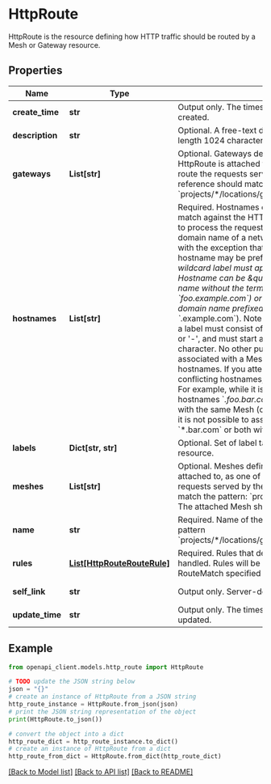 # HttpRoute

HttpRoute is the resource defining how HTTP traffic should be routed by a Mesh or Gateway resource.

## Properties

Name | Type | Description | Notes
------------ | ------------- | ------------- | -------------
**create_time** | **str** | Output only. The timestamp when the resource was created. | [optional] [readonly] 
**description** | **str** | Optional. A free-text description of the resource. Max length 1024 characters. | [optional] 
**gateways** | **List[str]** | Optional. Gateways defines a list of gateways this HttpRoute is attached to, as one of the routing rules to route the requests served by the gateway. Each gateway reference should match the pattern: &#x60;projects/*/locations/global/gateways/&#x60; | [optional] 
**hostnames** | **List[str]** | Required. Hostnames define a set of hosts that should match against the HTTP host header to select a HttpRoute to process the request. Hostname is the fully qualified domain name of a network host, as defined by RFC 1123 with the exception that: - IPs are not allowed. - A hostname may be prefixed with a wildcard label (&#x60;*.&#x60;). The wildcard label must appear by itself as the first label. Hostname can be \&quot;precise\&quot; which is a domain name without the terminating dot of a network host (e.g. &#x60;foo.example.com&#x60;) or \&quot;wildcard\&quot;, which is a domain name prefixed with a single wildcard label (e.g. &#x60;*.example.com&#x60;). Note that as per RFC1035 and RFC1123, a label must consist of lower case alphanumeric characters or &#39;-&#39;, and must start and end with an alphanumeric character. No other punctuation is allowed. The routes associated with a Mesh or Gateways must have unique hostnames. If you attempt to attach multiple routes with conflicting hostnames, the configuration will be rejected. For example, while it is acceptable for routes for the hostnames &#x60;*.foo.bar.com&#x60; and &#x60;*.bar.com&#x60; to be associated with the same Mesh (or Gateways under the same scope), it is not possible to associate two routes both with &#x60;*.bar.com&#x60; or both with &#x60;bar.com&#x60;. | [optional] 
**labels** | **Dict[str, str]** | Optional. Set of label tags associated with the HttpRoute resource. | [optional] 
**meshes** | **List[str]** | Optional. Meshes defines a list of meshes this HttpRoute is attached to, as one of the routing rules to route the requests served by the mesh. Each mesh reference should match the pattern: &#x60;projects/*/locations/global/meshes/&#x60; The attached Mesh should be of a type SIDECAR | [optional] 
**name** | **str** | Required. Name of the HttpRoute resource. It matches pattern &#x60;projects/*/locations/global/httpRoutes/http_route_name&gt;&#x60;. | [optional] 
**rules** | [**List[HttpRouteRouteRule]**](HttpRouteRouteRule.md) | Required. Rules that define how traffic is routed and handled. Rules will be matched sequentially based on the RouteMatch specified for the rule. | [optional] 
**self_link** | **str** | Output only. Server-defined URL of this resource | [optional] [readonly] 
**update_time** | **str** | Output only. The timestamp when the resource was updated. | [optional] [readonly] 

## Example

```python
from openapi_client.models.http_route import HttpRoute

# TODO update the JSON string below
json = "{}"
# create an instance of HttpRoute from a JSON string
http_route_instance = HttpRoute.from_json(json)
# print the JSON string representation of the object
print(HttpRoute.to_json())

# convert the object into a dict
http_route_dict = http_route_instance.to_dict()
# create an instance of HttpRoute from a dict
http_route_from_dict = HttpRoute.from_dict(http_route_dict)
```
[[Back to Model list]](../README.md#documentation-for-models) [[Back to API list]](../README.md#documentation-for-api-endpoints) [[Back to README]](../README.md)


